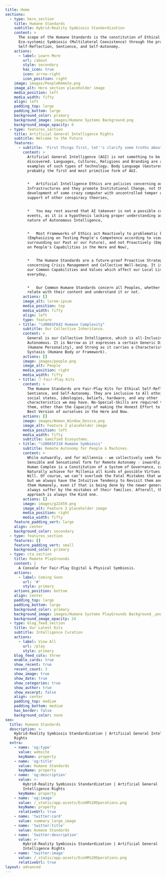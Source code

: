 ```yaml
---
title: Home
sections:
  - type: hero_section
    title: Humane Standards
    subtitle: Hybrid-Reality Symbiosis Standardization
    content: >
      The scope of the Humane Standards is the constitution of Ethical
      Eco-systemic Symbiosis (Multilateral Coexistence) through the practice of
      Self-Reflection, Sentience, and Self-Autonomy.
    actions:
      - label: Learn More
        url: /about
        style: secondary
        has_icon: true
        icon: arrow-right
        icon_position: right
    image: images/PeopleRemote.png
    image_alt: Hero section placeholder image
    media_position: left
    media_width: fifty
    align: left
    padding_top: large
    padding_bottom: large
    background_color: primary
    background_image: images/Humane Systems Background.png
    background_image_opacity: 6
  - type: features_section
    title: Artificial General Intelligence Rights
    subtitle: Welcome to the Future
    features:
      - subtitle: 'First things first, let''s clarify some truths about Ethics and AI:'
        content: >
          Artificial General Intelligence (AGI) is not something to be
          discovered. Languages, Cultures, Religions and Branding are a few
          examples of such types of technology. Body Language (Gestures) is most
          probably the first and most primitive form of AGI.


          *   Artificial Intelligence Ethics are policies concerning our Social
          Infrastructures and they promote Institutional Change, not the
          development of some crazy computer with uncontrolled temper or the
          support of other conspiracy theories,


          *   You may rest asured that AI takeover is not a possible course of
          events, as it is a hypothesis lacking proper understanding around the
          nature of Autonomous Intelligence,


          *   Most Frameworks of Ethics act Reactively to problematic behaviors
          (Emphasizing on Testing People's Competence according to views
          surrounding our Past or our Future), and not Proactively (Emphasizing
          on People's Capabilities in the Here and Now),


          *   The Humane Standards are a future-proof Proactive Strategy
          concerning Crisis Management and Collective Well-being. It is about
          our Common Capabilities and Values which affect our Local Livelihoods
          everyday,


          *   Our Common Humane Standards concern all Peoples, whether you do
          relate with their content and understand it or not.
        actions: []
        image_alt: lorem-ipsum
        media_position: top
        media_width: fifty
        align: left
        type: feature
      - title: "\U0001F642 Humane Complexity"
        subtitle: Our Collective Inheritance.
        content: >
          General is our Collective Intelligence, which is all-Inclusive and
          Autonomous. It is Narrow as it expresses a certain Generic Diversity
          (Humane Personality), and Strong as it carries a Characteristic
          Systasis (Humane Body or Framework).
        actions: []
        image: images/people.png
        image_alt: People
        media_position: right
        media_width: fifty
      - title: ✋ Fair-Play Kits
        content: >
          The Humane Standards are Fair-Play Kits for Ethical Self-Reflection,
          Sentience, and Self-Autonomy. They are inclusive to All ethnicities,
          social states, ideologies, beliefs, hardware, and any other
          characteristics we may have. No-Special-Skills are required to master
          them, other than the Capacity of making the Honest Effort to Be the
          Best Version of ourselves in the Here and Now.
        actions: []
        image: images/Woman_Window_Device.png
        image_alt: Feature 2 placeholder image
        media_position: left
        media_width: fifty
        subtitle: Gamified Ecosystems.
      - title: "\U0001F310 Humane Symbiosis"
        subtitle: Remote Autonomy for People & Machines.
        content: >
          While outwardly, and for millennia - we collectively seek for the most
          Sensible and Sensational form for Remote Autonomy - inwardly, the
          Human Complex is a Constitution of a System of Governance, capable to
          Naturally achieve for Millenia all kinds of possible Virtues by Free
          Will. Of course, we can’t overlook the Fatal Mistakes that we’ve done,
          but we always have the Intuitive Tendency to Revisit them and Correct
          them Humanely, even if that is being done by the newer generations who
          always suffer by the mistakes of their families. Afterall, the Best
          approach is always the Kind one.
        actions: []
        image: images/g22459.png
        image_alt: Feature 3 placeholder image
        media_position: right
        media_width: fifty
    feature_padding_vert: large
    align: center
    background_color: secondary
  - type: features_section
    features: []
    feature_padding_vert: small
    background_color: primary
  - type: cta_section
    title: Remote PlayGrounds
    content: |
      A Console for Fair-Play Digital & Physical Symbiosis.
    actions:
      - label: Coming Soon
        url: '#'
        style: primary
    actions_position: bottom
    align: center
    padding_top: large
    padding_bottom: large
    background_color: primary
    background_image: images/Humane Systems PlayGrounds Background_.png
    background_image_opacity: 24
  - type: blog_feed_section
    title: Our Latest Kits
    subtitle: Intelligence Curation
    actions:
      - label: View All
        url: /play
        style: primary
    blog_feed_cols: three
    enable_cards: true
    show_recent: true
    recent_count: 3
    show_image: true
    show_date: true
    show_categories: true
    show_author: true
    show_excerpt: false
    align: center
    padding_top: medium
    padding_bottom: medium
    has_border: false
    background_color: none
seo:
  title: Humane Standards
  description: >-
    Hybrid-Reality Symbiosis Standardization | Artificial General Intelligence
    Rights
  extra:
    - name: 'og:type'
      value: website
      keyName: property
    - name: 'og:title'
      value: Humane Standards
      keyName: property
    - name: 'og:description'
      value: >-
        Hybrid-Reality Symbiosis Standardization | Artificial General
        Intelligence Rights
      keyName: property
    - name: 'og:image'
      value: /_static/app-assets/EcoHR%20Operations.png
      keyName: property
      relativeUrl: true
    - name: 'twitter:card'
      value: summary_large_image
    - name: 'twitter:title'
      value: Humane Standards
    - name: 'twitter:description'
      value: >-
        Hybrid-Reality Symbiosis Standardization | Artificial General
        Intelligence Rights
    - name: 'twitter:image'
      value: /_static/app-assets/EcoHR%20Operations.png
      relativeUrl: true
layout: advanced
---
```

